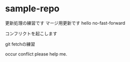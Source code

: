 # sample-repo
更新処理の練習です
マージ用更新です 
hello no-fast-forward

コンフリクトを起こします

git fetchの練習

occur conflict
please help me.

